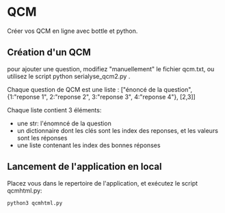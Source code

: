 # QCM

Créer vos QCM en ligne avec bottle et python.

## Création d'un QCM

pour ajouter une question, modifiez "manuellement" le fichier qcm.txt, ou utilisez le script python serialyse_qcm2.py .

Chaque question de QCM est une liste : ["énoncé de la question", {1:"reponse 1", 2:"reponse 2", 3:"reponse 3", 4:"reponse 4"}, [2,3]]

Chaque liste contient 3 éléments:

- une str: l'énomncé de la question
- un dictionnaire dont les clés sont les index des reponses, et les valeurs sont les réponses
- une liste contenant les index des bonnes réponses

## Lancement de l'application en local

Placez vous dans le repertoire de l'application, et exécutez le script qcmhtml.py:

	python3 qcmhtml.py 
